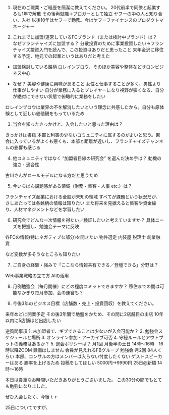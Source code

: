 
1. 現在のご職業・ご経歴を簡潔に教えてください。
20代前半で同僚と起業するも1年で解散
その後再就職→ブロガーとして独立
ヤフーの中の人と知り合い、入社
以後10年はヤフーで勤務。今はヤフーファイナンスのプロダクトマネージャー

2. これまでに加盟/運営しているFCブランド（または検討中ブランド）は？	
なぜフランチャイズに加盟する？
分散投資のために事業投資したい→フランチャイズ投資入門を読んで、この投資はありだと思ったこと
来年金沢に移住する予定、地元での起業というはありだと考えた

- 加盟検討している銘柄
ロレインブロウ、そのほか美容や整体などサロンビジネス中心

- なぜ？
美容や健康に興味があること
女性と仕事することが多く、男性より仕事がしやすい
自分が業務に入るとプレイヤーになり視野が狭くなる、自分が絶対にできない状態で俯瞰的に業務をしたい

ロレインブロウは業界の不を解消したいという理念に共感したから。自分も原体験として近しい価値観をもっているため

3. 当会を知ったきっかけと、入会したいと思った理由は？

きっかけは書籍
本部と利害の少ないコミュニティに属するのがよいと思う。東会に入っているがよくも悪くも、本部と距離が近いし、フランチャイズチャンネルの影響も感じる

4. 他コミュニティではなく “加盟者目線の研究会” を選んだ決め手は？	動機の強さ・適合性

古川さんがロールモデルになる方だと思うため

5. 今いちばん課題感がある領域（財務・集客・人事 etc.）は？

フランチャイズ起業における全般が未知の領域
すべてが課題という状況だが、さしあたっては各銘柄の情報は知りたい
また将来を見据えると集客や資金繰り、人材マネジメントなどを学習したい

6. 研究会でどんな一次情報を得たい／検証したいと考えていますか？	具体ニーズを把握し、勉強会テーマに反映

各FCの情報(特にネガティブな部分)を聞きたい
物件選定
内装屋
税理士
創業融資

など変数が多そうなところも知りたい

7. ご自身の経験・強みで「ここなら情報共有できる／登壇できる」分野は？

Web事業戦略の立て方
AIの活用

8. 月例勉強会（毎月開催）にどの程度コミットできますか？
移住までの間は可能なかぎり毎月参加、会の運営も？

9. 今後3年のビジネス目標（店舗数・売上・投資回収）を教えてください。

来年めどに開業予定
その後3年間で地盤をかため、その間に2店舗目の出店
10年以内に5店舗ほど出店したい

逆質問事項
	1.	未加盟者で、ギブできることは少ないが入会可能か？
	2.	勉強会スケジュールと場所
	3.	オンライン参加・アーカイブ可否
	4.	守秘ルールとアウトプットの義務はあるか？
	5.	退会ポリシーは？
月1回
月後半の土日 14時〜16時　16時以降ZOOM 録画はしません
会員が見えれるFBグループ
勉強会 月2回
84人くらい
本部、コンサルの方はメンバーは入らない忖度したくない
ゲストスピーカーはある
勝率を上げるため
投稿をしてほしい
5000円→9990円
25日@新橋 14時〜16時

本日は貴重なお時間いただきありがとうございました。
この30分の間でもとても勉強になりました。

ぜひ入会したく、今後ｔｒ

25日についてですが、


